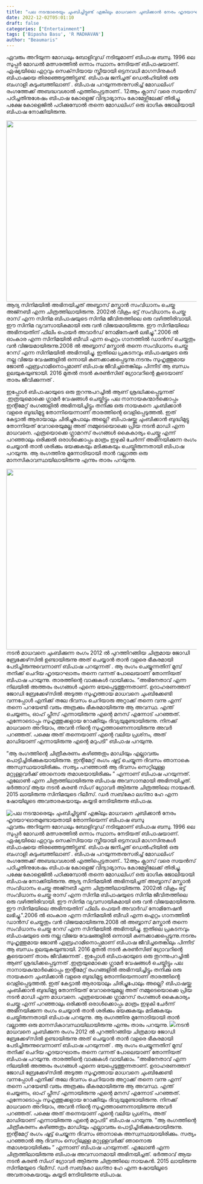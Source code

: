 ```yaml
---
title: "പല നടന്മാരെയും ചുംബിച്ചിട്ടുണ്ട് എങ്കിലും മാധവനെ ചുബിക്കാൻ നേരം ഹൃദയാഘാതമുണ്ടായതായി തോന്നിയെന്ന് ബിപാഷ ബസു"
date: 2022-12-02T05:01:10
draft: false
categories: ["Entertainment"]
tags: ['Bipasha Basu', 'R MADHAVAN']
author: "Beaumaris"
---
```


ഏവരും അറിയുന്ന മോഡലും ബോളിവുഡ് നടിയുമാണ് ബിപാഷ ബസു. 1996 ലെ സുപ്പർ മോഡൽ മത്സരത്തിൽ ഒന്നാം സ്ഥാനം നേടിയത് ബിപാഷയാണ്. ഏഷ്യയിലെ ഏറ്റവും സെക്‌സിയായ സ്ത്രീയായി ഒട്ടനവധി മാഗസിനുകൾ ബിപാഷയെ തിരഞ്ഞെടുത്തിട്ടുണ്ട്. ബിപാഷ ജനിച്ചത് ഡെൽഹിയിൽ ഒരു ബംഗാളി കുടും‌ബത്തിലാണ് . ബിപാഷ പറയുന്നതനുസരിച്ച് മോഡലിം‌ഗ് രം‌ഗത്തേക്ക് അബദ്ധവശാൽ എത്തിപ്പെട്ടതാണ്.. 12ആം ക്ലാസ് വരെ സയൻസ് പഠിച്ചതിനുശേഷം ബിപാഷ കോളെജ് വിദ്യാഭ്യാസം കോമേഴ്സിലേക്ക് തിരിച്ചു. പക്ഷേ കോളെജിൽ പഠിക്കുമ്പോൽ തന്നെ മോഡലിം‌ഗ് ഒരു ഭാഗിക ജോലിയായി ബിപാഷ നോക്കിയിരുന്നു.

<img class="wp-image-364676 aligncenter" src="https://cdn.boolokam.com/articles/2022/12/ddsd-300x225.jpg" alt="" width="639" height="479" />ആദ്യ സിനിമയിൽ അഭിനയിച്ചത് അബ്ബാസ് മസ്താൻ സം‌വിധാനം ചെയ്ത അജ്നബീ എന്ന ചിത്രത്തിലായിരുന്നു. 2002ൽ വിക്രം ഭട്ട് സം‌വിധാനം ചെയ്ത രാസ് എന്ന സിനിമ ബിപാഷയുടെ സിനിമ ജീവിതത്തിലെ ഒരു വഴിത്തിരിവായി. ഈ സിനിമ വ്യവസായികമായി ഒരു വൻ വിജയമായിരുന്നു. ഈ സിനിമയിലെ അഭിനയതിന് ഫിലിം ‌ഫെയർ അവാർഡ് നോമിനേഷൻ ലഭിച്ചു.".2006 ൽ ഓംകാര എന്ന സിനിമയിൽ ബീഡി എന്ന ഐറ്റം ഗാനത്തിൽ ഡാൻസ് ചെയ്തതും വൻ വിജയമായിരുന്നു.2008 ൽ അബ്ബാസ് മസ്താൻ തന്നെ സം‌വിധാനം ചെയ്ത റേസ് എന്ന സിനിമയിൽ അഭിനയിച്ചു. ഇതിലെ പ്രകടനവും ബിപാഷയുടെ ഒരു നല്ല വിജയ വേഷങ്ങളിൽ ഒന്നായി കണക്കാക്കപ്പെടുന്നു.നടനും സുഹൃത്തുമായ ജോൺ ഏബ്രഹാമിനൊപ്പമാണ് ബിപാഷ ജീവിച്ചതെങ്കിലും പിന്നീട് ആ ബന്ധം ഉലയുകയുണ്ടായി. 2016 മുതൽ നടൻ കരൺസിങ് ഗ്രോവറിന്റെ കൂടെയാണ് താരം ജീവിക്കുന്നത് .

ഇപ്പോൾ ബിപാഷായുടെ ഒരു തുറന്നുപറച്ചിൽ ആണ് ശ്രദ്ധിക്കപ്പെടുന്നത് .ഇത്രയുമൊക്കെ ഗ്ലാമർ വേഷങ്ങൾ ചെയ്തിട്ടും പല നാനായകന്മാർക്കൊപ്പം ഇന്റിമേറ്റ് രംഗങ്ങളിൽ അഭിനയിച്ചിട്ടും തനിക്കു ഒരു നായകനെ ചുംബിക്കാൻ വളരെ ബുദ്ധിമുട്ടു തോന്നിയെന്നാണ് താരത്തിന്റെ വെളിപ്പെടുത്തൽ. ഇത് കേട്ടാൽ ആരായാലും ചിരിച്ചുപോലും അല്ലെ? ബിപാഷയ്ക്കു ചുംബിക്കാൻ ബുദ്ധിമുട്ടു തോന്നിയത് വേറാരെയുമല്ല അത് നമ്മുടെയൊക്കെ പ്രിയ നടൻ മാഡി എന്ന മാധവനെ. എത്രയൊക്കെ ഗ്ലാമറസ് രംഗങ്ങൾ കൈകാര്യം ചെയ്തു എന്ന് പറഞ്ഞാലും ഒരിക്കല്‍ ഒരാൾക്കൊപ്പം മാത്രം ഇഴുകി ചേർന്ന് അഭിനയിക്കുന്ന രംഗം ചെയ്യാന്‍ താൻ ശരിക്കും ഭയക്കുകയും മടിക്കുകയും ചെയ്തിരുന്നതായി ബിപാഷ പറയുന്നു. ആ രംഗത്തിനു മുന്നോടിയായി താൻ വല്ലാത്ത ഒരു മാനസികാവസ്ഥയിലായിരുന്നു എന്നും താരം പറയുന്നു.

<img class="wp-image-364677 aligncenter" src="https://cdn.boolokam.com/articles/2022/12/fwfffff-300x211.jpg" alt="" width="680" height="478" />നടന്‍ മാധവനെ ചുംബിക്കുന്ന രംഗം 2012 ല്‍ പുറത്തിറങ്ങിയ ചിത്രമായ ജോഡി ബ്രേക്കേഴ്‌സില്‍ ഉണ്ടായിരുന്നു അത് ചെയ്യാന്‍ താന്‍ വളരെ ഭീകരമായി പേടിച്ചിരുന്നുവെന്നാണ് ബിപാഷ പറയുന്നത് . ആ രംഗം ചെയ്യുന്നതിന് മുമ്പ് തനിക്ക് ചെറിയ ഹൃദയാഘാതം തന്നെ വന്നത് പോലെയാണ് തോന്നിയത് ബിപാഷ പറയുന്നു. താരത്തിന്റെ വാക്കുകള്‍ വായിക്കാം. ”അഭിനേതാവ് എന്ന നിലയില്‍ അത്തരം രംഗങ്ങള്‍ എന്നെ ഭയപ്പെടുത്തുന്നതാണ്. ഉദാഹരണത്തന് ജോഡി ബ്രേക്കേഴ്‌സില്‍ അടുത്ത സുഹൃത്തായ മാധവനെ ചുംബിക്കേണ്ടി വന്നപ്പോള്‍ എനിക്ക് തലേ ദിവസം ചെറിയാരു അറ്റാക്ക് തന്നെ വന്നു എന്ന് തന്നെ പറയേണ്ടി വരും അത്രക്കും ഭീകരമായിരുന്നു ആ അവസ്ഥ. എന്ത് ചെയ്യണം, ഓഹ് പ്ലീസ് എന്നായിരുന്നു എന്റെ മനസ് എന്നോട് പറഞ്ഞത്. എന്നോടൊപ്പം സുഹൃത്തുക്കളായ റോക്കിയും ദിവ്യയുമുണ്ടായിരുന്നു. നിനക്ക് മാധവനെ അറിയാം, അവന്‍ നിന്റെ സുഹൃത്താണെന്നായിരുന്നു അവര്‍ പറഞ്ഞത്. പക്ഷെ അത് തന്നെയാണ് എന്റെ വലിയ പ്രശ്‌നം, അത് മാഡിയാണ് എന്നായിരുന്നു എന്റെ മറുപടി” ബിപാഷ പറയുന്നു.

”ആ രംഗത്തിന്റെ ചിത്രീകരണം കഴിഞ്ഞതും മാഡിയും എല്ലാവരും പൊട്ടിച്ചിരിക്കുകയായിരുന്നു. ഇന്റിമേറ്റ് രംഗം ഷൂട്ട് ചെയ്യുന്ന ദിവസം ഞാനാകെ അസ്വസ്ഥയായിരിക്കും. സത്യം പറഞ്ഞാൽ ആ ദിവസം സെറ്റിലുള്ള മറ്റുള്ളവര്‍ക്ക് ഞാനൊരു തമാശയായിരിക്കും ” എന്നാണ് ബിപാഷ പറയുന്നത്. എലോണ്‍ എന്ന ചിത്രത്തിലായിരുന്നു ബിപാഷ അവസാനമായി അഭിനയിച്ചത്. ഭര്‍ത്താവ് ആയ നടന്‍ കരണ്‍ സിംഗ് ഗ്രോവര്‍ ആിരുന്നു ചിത്രത്തിലെ നായകന്‍. 2015 ലായിരുന്നു സിനിമയുടെ റിലീസ്. ഡര്‍ സബ്‌കോ ലഗ്താ ഹേ എന്ന ഷോയിലൂടെ അവതാരകയായും കയ്യടി നേടിയിരുന്നു ബിപാഷ.


![പല നടന്മാരെയും ചുംബിച്ചിട്ടുണ്ട് എങ്കിലും മാധവനെ ചുബിക്കാൻ നേരം ഹൃദയാഘാതമുണ്ടായതായി തോന്നിയെന്ന് ബിപാഷ ബസു](https://cdn.boolokam.com/articles/2022/12/ddsd-300x225.jpg)ഏവരും അറിയുന്ന മോഡലും ബോളിവുഡ് നടിയുമാണ് ബിപാഷ ബസു. 1996 ലെ സുപ്പർ മോഡൽ മത്സരത്തിൽ ഒന്നാം സ്ഥാനം നേടിയത് ബിപാഷയാണ്. ഏഷ്യയിലെ ഏറ്റവും സെക്‌സിയായ സ്ത്രീയായി ഒട്ടനവധി മാഗസിനുകൾ ബിപാഷയെ തിരഞ്ഞെടുത്തിട്ടുണ്ട്. ബിപാഷ ജനിച്ചത് ഡെൽഹിയിൽ ഒരു ബംഗാളി കുടും‌ബത്തിലാണ് . ബിപാഷ പറയുന്നതനുസരിച്ച് മോഡലിം‌ഗ് രം‌ഗത്തേക്ക് അബദ്ധവശാൽ എത്തിപ്പെട്ടതാണ്.. 12ആം ക്ലാസ് വരെ സയൻസ് പഠിച്ചതിനുശേഷം ബിപാഷ കോളെജ് വിദ്യാഭ്യാസം കോമേഴ്സിലേക്ക് തിരിച്ചു. പക്ഷേ കോളെജിൽ പഠിക്കുമ്പോൽ തന്നെ മോഡലിം‌ഗ് ഒരു ഭാഗിക ജോലിയായി ബിപാഷ നോക്കിയിരുന്നു. ആദ്യ സിനിമയിൽ അഭിനയിച്ചത് അബ്ബാസ് മസ്താൻ സം‌വിധാനം ചെയ്ത അജ്നബീ എന്ന ചിത്രത്തിലായിരുന്നു. 2002ൽ വിക്രം ഭട്ട് സം‌വിധാനം ചെയ്ത രാസ് എന്ന സിനിമ ബിപാഷയുടെ സിനിമ ജീവിതത്തിലെ ഒരു വഴിത്തിരിവായി. ഈ സിനിമ വ്യവസായികമായി ഒരു വൻ വിജയമായിരുന്നു. ഈ സിനിമയിലെ അഭിനയതിന് ഫിലിം ‌ഫെയർ അവാർഡ് നോമിനേഷൻ ലഭിച്ചു.".2006 ൽ ഓംകാര എന്ന സിനിമയിൽ ബീഡി എന്ന ഐറ്റം ഗാനത്തിൽ ഡാൻസ് ചെയ്തതും വൻ വിജയമായിരുന്നു.2008 ൽ അബ്ബാസ് മസ്താൻ തന്നെ സം‌വിധാനം ചെയ്ത റേസ് എന്ന സിനിമയിൽ അഭിനയിച്ചു. ഇതിലെ പ്രകടനവും ബിപാഷയുടെ ഒരു നല്ല വിജയ വേഷങ്ങളിൽ ഒന്നായി കണക്കാക്കപ്പെടുന്നു.നടനും സുഹൃത്തുമായ ജോൺ ഏബ്രഹാമിനൊപ്പമാണ് ബിപാഷ ജീവിച്ചതെങ്കിലും പിന്നീട് ആ ബന്ധം ഉലയുകയുണ്ടായി. 2016 മുതൽ നടൻ കരൺസിങ് ഗ്രോവറിന്റെ കൂടെയാണ് താരം ജീവിക്കുന്നത് . ഇപ്പോൾ ബിപാഷായുടെ ഒരു തുറന്നുപറച്ചിൽ ആണ് ശ്രദ്ധിക്കപ്പെടുന്നത് .ഇത്രയുമൊക്കെ ഗ്ലാമർ വേഷങ്ങൾ ചെയ്തിട്ടും പല നാനായകന്മാർക്കൊപ്പം ഇന്റിമേറ്റ് രംഗങ്ങളിൽ അഭിനയിച്ചിട്ടും തനിക്കു ഒരു നായകനെ ചുംബിക്കാൻ വളരെ ബുദ്ധിമുട്ടു തോന്നിയെന്നാണ് താരത്തിന്റെ വെളിപ്പെടുത്തൽ. ഇത് കേട്ടാൽ ആരായാലും ചിരിച്ചുപോലും അല്ലെ? ബിപാഷയ്ക്കു ചുംബിക്കാൻ ബുദ്ധിമുട്ടു തോന്നിയത് വേറാരെയുമല്ല അത് നമ്മുടെയൊക്കെ പ്രിയ നടൻ മാഡി എന്ന മാധവനെ. എത്രയൊക്കെ ഗ്ലാമറസ് രംഗങ്ങൾ കൈകാര്യം ചെയ്തു എന്ന് പറഞ്ഞാലും ഒരിക്കല്‍ ഒരാൾക്കൊപ്പം മാത്രം ഇഴുകി ചേർന്ന് അഭിനയിക്കുന്ന രംഗം ചെയ്യാന്‍ താൻ ശരിക്കും ഭയക്കുകയും മടിക്കുകയും ചെയ്തിരുന്നതായി ബിപാഷ പറയുന്നു. ആ രംഗത്തിനു മുന്നോടിയായി താൻ വല്ലാത്ത ഒരു മാനസികാവസ്ഥയിലായിരുന്നു എന്നും താരം പറയുന്നു. ![](https://cdn.boolokam.com/articles/2022/12/fwfffff-300x211.jpg)നടന്‍ മാധവനെ ചുംബിക്കുന്ന രംഗം 2012 ല്‍ പുറത്തിറങ്ങിയ ചിത്രമായ ജോഡി ബ്രേക്കേഴ്‌സില്‍ ഉണ്ടായിരുന്നു അത് ചെയ്യാന്‍ താന്‍ വളരെ ഭീകരമായി പേടിച്ചിരുന്നുവെന്നാണ് ബിപാഷ പറയുന്നത് . ആ രംഗം ചെയ്യുന്നതിന് മുമ്പ് തനിക്ക് ചെറിയ ഹൃദയാഘാതം തന്നെ വന്നത് പോലെയാണ് തോന്നിയത് ബിപാഷ പറയുന്നു. താരത്തിന്റെ വാക്കുകള്‍ വായിക്കാം. ”അഭിനേതാവ് എന്ന നിലയില്‍ അത്തരം രംഗങ്ങള്‍ എന്നെ ഭയപ്പെടുത്തുന്നതാണ്. ഉദാഹരണത്തന് ജോഡി ബ്രേക്കേഴ്‌സില്‍ അടുത്ത സുഹൃത്തായ മാധവനെ ചുംബിക്കേണ്ടി വന്നപ്പോള്‍ എനിക്ക് തലേ ദിവസം ചെറിയാരു അറ്റാക്ക് തന്നെ വന്നു എന്ന് തന്നെ പറയേണ്ടി വരും അത്രക്കും ഭീകരമായിരുന്നു ആ അവസ്ഥ. എന്ത് ചെയ്യണം, ഓഹ് പ്ലീസ് എന്നായിരുന്നു എന്റെ മനസ് എന്നോട് പറഞ്ഞത്. എന്നോടൊപ്പം സുഹൃത്തുക്കളായ റോക്കിയും ദിവ്യയുമുണ്ടായിരുന്നു. നിനക്ക് മാധവനെ അറിയാം, അവന്‍ നിന്റെ സുഹൃത്താണെന്നായിരുന്നു അവര്‍ പറഞ്ഞത്. പക്ഷെ അത് തന്നെയാണ് എന്റെ വലിയ പ്രശ്‌നം, അത് മാഡിയാണ് എന്നായിരുന്നു എന്റെ മറുപടി” ബിപാഷ പറയുന്നു. ”ആ രംഗത്തിന്റെ ചിത്രീകരണം കഴിഞ്ഞതും മാഡിയും എല്ലാവരും പൊട്ടിച്ചിരിക്കുകയായിരുന്നു. ഇന്റിമേറ്റ് രംഗം ഷൂട്ട് ചെയ്യുന്ന ദിവസം ഞാനാകെ അസ്വസ്ഥയായിരിക്കും. സത്യം പറഞ്ഞാൽ ആ ദിവസം സെറ്റിലുള്ള മറ്റുള്ളവര്‍ക്ക് ഞാനൊരു തമാശയായിരിക്കും ” എന്നാണ് ബിപാഷ പറയുന്നത്. എലോണ്‍ എന്ന ചിത്രത്തിലായിരുന്നു ബിപാഷ അവസാനമായി അഭിനയിച്ചത്. ഭര്‍ത്താവ് ആയ നടന്‍ കരണ്‍ സിംഗ് ഗ്രോവര്‍ ആിരുന്നു ചിത്രത്തിലെ നായകന്‍. 2015 ലായിരുന്നു സിനിമയുടെ റിലീസ്. ഡര്‍ സബ്‌കോ ലഗ്താ ഹേ എന്ന ഷോയിലൂടെ അവതാരകയായും കയ്യടി നേടിയിരുന്നു ബിപാഷ.
